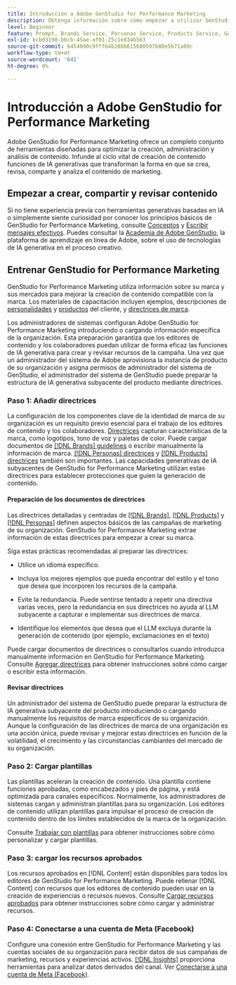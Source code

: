 ```yaml
---
title: Introducción a Adobe GenStudio for Performance Marketing
description: Obtenga información sobre cómo empezar a utilizar GenStudio for Performance Marketing para generar contenido de marketing nuevo y adaptado a la marca.
level: Beginner
feature: Prompt, Brands Service, Personas Service, Products Service, Generative AI, Guidelines
exl-id: bcb03198-bbcb-45ae-af01-25c1e834b563
source-git-commit: 6454090c9fffb4b288b615680597b80e5b71a89c
workflow-type: tm+mt
source-wordcount: '641'
ht-degree: 0%

---
```


# Introducción a Adobe GenStudio for Performance Marketing

Adobe GenStudio for Performance Marketing ofrece un completo conjunto de herramientas diseñadas para optimizar la creación, administración y análisis de contenido. Infunde al ciclo vital de creación de contenido funciones de IA generativas que transforman la forma en que se crea, revisa, comparte y analiza el contenido de marketing.

## Empezar a crear, compartir y revisar contenido

Si no tiene experiencia previa con herramientas generativas basadas en IA o simplemente siente curiosidad por conocer los principios básicos de GenStudio for Performance Marketing, consulte [Conceptos](concepts.md) y [Escribir mensajes efectivos](effective-prompts.md). Puedes consultar la [Academia de Adobe GenStudio](https://learningmanager.adobe.com/genstudioacademy), la plataforma de aprendizaje en línea de Adobe, sobre el uso de tecnologías de IA generativa en el proceso creativo.

## Entrenar GenStudio for Performance Marketing

GenStudio for Performance Marketing utiliza información sobre su marca y sus mercados para mejorar la creación de contenido compatible con la marca. Los materiales de capacitación incluyen ejemplos, descripciones de [personalidades](/help/user-guide/guidelines/personas.md) y [productos](/help/user-guide/guidelines/products.md) del cliente, y [directrices de marca](/help/user-guide/guidelines/overview.md).

Los administradores de sistemas configuran Adobe GenStudio for Performance Marketing introduciendo o cargando información específica de la organización. Esta preparación garantiza que los editores de contenido y los colaboradores puedan utilizar de forma eficaz las funciones de IA generativa para crear y revisar recursos de la campaña. Una vez que un administrador del sistema de Adobe aprovisiona la instancia de producto de su organización y asigna permisos de administrador del sistema de GenStudio, el administrador del sistema de GenStudio puede preparar la estructura de IA generativa subyacente del producto mediante directrices.

### Paso 1: Añadir directrices

La configuración de los componentes clave de la identidad de marca de su organización es un requisito previo esencial para el trabajo de los editores de contenido y los colaboradores. [Directrices](./guidelines/overview.md) capturan características de la marca, como logotipos, tono de voz y paletas de color. Puede cargar documentos de [[!DNL Brands] guidelines](./guidelines/brands.md) o escribir manualmente la información de marca. [[!DNL Personas] directrices](./guidelines/personas.md) y [[!DNL Products] directrices](./guidelines/products.md) también son importantes. Las capacidades generativas de IA subyacentes de GenStudio for Performance Marketing utilizan estas directrices para establecer protecciones que guíen la generación de contenido.

#### Preparación de los documentos de directrices

Las directrices detalladas y centradas de [[!DNL Brands]](./guidelines/brands.md), [[!DNL Products]](./guidelines/products.md) y [[!DNL Personas]](./guidelines/personas.md) definen aspectos básicos de las campañas de marketing de su organización. GenStudio for Performance Marketing extrae información de estas directrices para empezar a crear su marca.

Siga estas prácticas recomendadas al preparar las directrices:

* Utilice un idioma específico.

* Incluya los mejores ejemplos que pueda encontrar del estilo y el tono que desea que incorporen los recursos de la campaña.

* Evite la redundancia. Puede sentirse tentado a repetir una directiva varias veces, pero la redundancia en sus directrices no ayuda al LLM subyacente a capturar e implementar sus directrices de marca.

* Identifique los elementos que desea que el LLM excluya durante la generación de contenido (por ejemplo, exclamaciones en el texto)

Puede cargar documentos de directrices o consultarlos cuando introduzca manualmente información en GenStudio for Performance Marketing. Consulte [Agregar directrices](./guidelines/overview.md) para obtener instrucciones sobre cómo cargar o escribir esta información.

#### Revisar directrices

Un administrador del sistema de GenStudio puede preparar la estructura de IA generativa subyacente del producto introduciendo o cargando manualmente los requisitos de marca específicos de su organización. Aunque la configuración de las directrices de marca de una organización es una acción única, puede revisar y mejorar estas directrices en función de la volatilidad, el crecimiento y las circunstancias cambiantes del mercado de su organización.

### Paso 2: Cargar plantillas

Las plantillas aceleran la creación de contenido. Una plantilla contiene funciones aprobadas, como encabezados y pies de página, y está optimizada para canales específicos. Normalmente, los administradores de sistemas cargan y administran plantillas para su organización. Los editores de contenido utilizan plantillas para impulsar el proceso de creación de contenido dentro de los límites establecidos de la marca de la organización.

Consulte [Trabajar con plantillas](./content/use-templates.md) para obtener instrucciones sobre cómo personalizar y cargar plantillas.

### Paso 3: cargar los recursos aprobados

Los recursos aprobados en [!DNL Content] están disponibles para todos los editores de GenStudio for Performance Marketing. Puede rellenar [!DNL Content] con recursos que los editores de contenido pueden usar en la creación de experiencias o recursos nuevos. Consulte [Cargar recursos aprobados](./content/manage-assets.md) para obtener instrucciones sobre cómo cargar y administrar recursos.

### Paso 4: Conectarse a una cuenta de Meta (Facebook)

Configure una conexión entre GenStudio for Performance Marketing y las cuentas sociales de su organización para recibir datos de sus campañas de marketing, recursos y experiencias activos. [[!DNL Insights]](./insights/overview.md) proporciona herramientas para analizar datos derivados del canal. Ver [Conectarse a una cuenta de Meta (Facebook)](./insights/connect-channel.md#meta-ads-connect).
